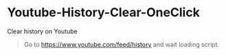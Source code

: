 # Youtube-History-Clear-OneClick
Clear history on Youtube
> Go to https://www.youtube.com/feed/history and wait loading script.
